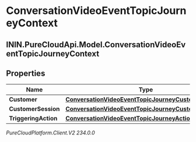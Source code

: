# ConversationVideoEventTopicJourneyContext

## ININ.PureCloudApi.Model.ConversationVideoEventTopicJourneyContext

## Properties

|Name | Type | Description | Notes|
|------------ | ------------- | ------------- | -------------|
| **Customer** | [**ConversationVideoEventTopicJourneyCustomer**](ConversationVideoEventTopicJourneyCustomer) |  | [optional] |
| **CustomerSession** | [**ConversationVideoEventTopicJourneyCustomerSession**](ConversationVideoEventTopicJourneyCustomerSession) |  | [optional] |
| **TriggeringAction** | [**ConversationVideoEventTopicJourneyAction**](ConversationVideoEventTopicJourneyAction) |  | [optional] |



_PureCloudPlatform.Client.V2 234.0.0_
